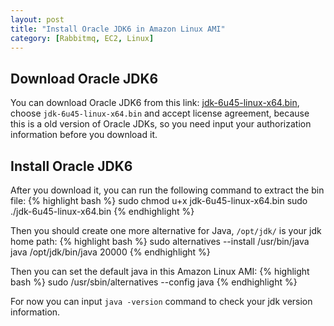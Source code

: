 ```yaml
---
layout: post
title: "Install Oracle JDK6 in Amazon Linux AMI"
category: [Rabbitmq, EC2, Linux]
---
```


## Download Oracle JDK6
You can download Oracle JDK6 from this link: [jdk-6u45-linux-x64.bin](http://www.oracle.com/technetwork/java/javase/downloads/java-archive-downloads-javase6-419409.html#jdk-6u45-oth-JPR), choose `jdk-6u45-linux-x64.bin` and accept license agreement, because this is a old version of Oracle JDKs, so you need input your authorization information before you download it.

## Install Oracle JDK6
After you download it, you can run the following command to extract the bin file:
{% highlight bash %}
sudo chmod u+x jdk-6u45-linux-x64.bin
sudo ./jdk-6u45-linux-x64.bin
{% endhighlight %}

Then you should create one more alternative for Java, `/opt/jdk/` is your jdk home path:
{% highlight bash %}
sudo alternatives --install /usr/bin/java java /opt/jdk/bin/java 20000
{% endhighlight %}

Then you can set the default java in this Amazon Linux AMI:
{% highlight bash %}
sudo /usr/sbin/alternatives --config java
{% endhighlight %}

For now you can input `java -version` command to check your jdk version information.

